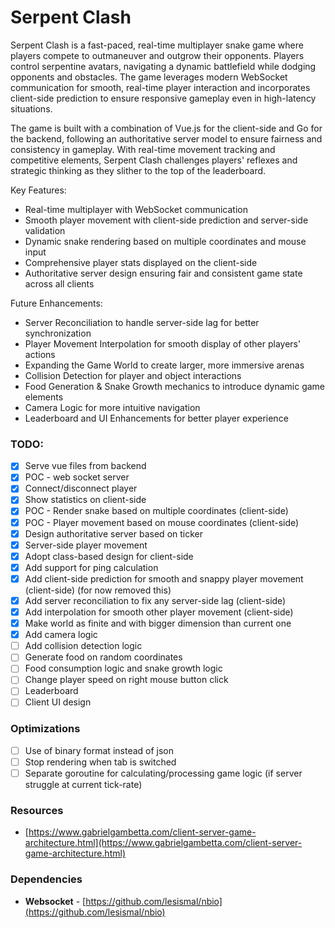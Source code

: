 # Serpent Clash
Serpent Clash is a fast-paced, real-time multiplayer snake game where players compete to outmaneuver and outgrow their opponents. Players control serpentine avatars, navigating a dynamic battlefield while dodging opponents and obstacles. The game leverages modern WebSocket communication for smooth, real-time player interaction and incorporates client-side prediction to ensure responsive gameplay even in high-latency situations.

The game is built with a combination of Vue.js for the client-side and Go for the backend, following an authoritative server model to ensure fairness and consistency in gameplay. With real-time movement tracking and competitive elements, Serpent Clash challenges players' reflexes and strategic thinking as they slither to the top of the leaderboard.

Key Features:
- Real-time multiplayer with WebSocket communication
- Smooth player movement with client-side prediction and server-side validation
- Dynamic snake rendering based on multiple coordinates and mouse input
- Comprehensive player stats displayed on the client-side
- Authoritative server design ensuring fair and consistent game state across all clients

Future Enhancements:
- Server Reconciliation to handle server-side lag for better synchronization
- Player Movement Interpolation for smooth display of other players' actions
- Expanding the Game World to create larger, more immersive arenas
- Collision Detection for player and object interactions
- Food Generation & Snake Growth mechanics to introduce dynamic game elements
- Camera Logic for more intuitive navigation
- Leaderboard and UI Enhancements for better player experience

### TODO:
- [x] Serve vue files from backend
- [x] POC - web socket server
- [x] Connect/disconnect player
- [x] Show statistics on client-side
- [x] POC - Render snake based on multiple coordinates (client-side)
- [x] POC - Player movement based on mouse coordinates (client-side)
- [x] Design authoritative server based on ticker
- [x] Server-side player movement
- [x] Adopt class-based design for client-side
- [x] Add support for ping calculation
- [x] Add client-side prediction for smooth and snappy player movement (client-side) (for now removed this)
- [x] Add server reconciliation to fix any server-side lag (client-side)
- [x] Add interpolation for smooth other player movement (client-side)
- [x] Make world as finite and with bigger dimension than current one
- [x] Add camera logic
- [ ] Add collision detection logic
- [ ] Generate food on random coordinates
- [ ] Food consumption logic and snake growth logic
- [ ] Change player speed on right mouse button click
- [ ] Leaderboard
- [ ] Client UI design

### Optimizations
- [ ] Use of binary format instead of json
- [ ] Stop rendering when tab is switched
- [ ] Separate goroutine for calculating/processing game logic (if server struggle at current tick-rate)

### Resources
- [https://www.gabrielgambetta.com/client-server-game-architecture.html](https://www.gabrielgambetta.com/client-server-game-architecture.html)

### Dependencies
- **Websocket** - [https://github.com/lesismal/nbio](https://github.com/lesismal/nbio)
